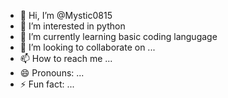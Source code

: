 - 👋 Hi, I’m @Mystic0815
- 👀 I’m interested in python  
- 🌱 I’m currently learning basic coding langugage
- 💞️ I’m looking to collaborate on ...
- 📫 How to reach me ...
- 😄 Pronouns: ...
- ⚡ Fun fact: ...

<!---
Mystic0815/Mystic0815 is a ✨ special ✨ repository because its `README.md` (this file) appears on your GitHub profile.
You can click the Preview link to take a look at your changes.
--->
